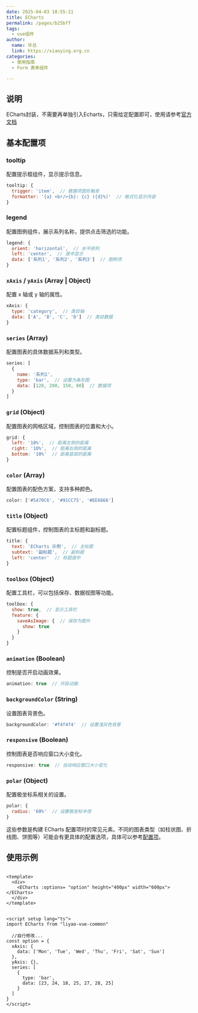 ```yaml
---
date: 2025-04-03 18:55:11
title: ECharts
permalink: /pages/b25bff
tags:
  - vue组件
author:
  name: 华总
  link: https://xiaoying.org.cn
categories:
  - 使用指南
  - Form 表单组件

---
```








## 说明

ECharts封装，不需要再单独引入Echarts，只需给定配置即可，使用请参考[官方文档](https://echarts.apache.org/handbook/zh/how-to/chart-types/bar/basic-bar)

##  基本配置项

### tooltip

配置提示框组件，显示提示信息。

```js
tooltip: {
  trigger: 'item',  // 数据项图形触发
  formatter: '{a} <br/>{b}: {c} ({d}%)'  // 格式化显示内容
}
```

### legend

配置图例组件，展示系列名称，提供点击筛选的功能。

```js
legend: {
  orient: 'horizontal',  // 水平排列
  left: 'center',  // 居中显示
  data: ['系列1', '系列2', '系列3']  // 图例项
}
```

### `xAxis` / `yAxis` (Array | Object)

配置 x 轴或 y 轴的属性。

```js
xAxis: {
  type: 'category',  // 类目轴
  data: ['A', 'B', 'C', 'D']  // 类目数据
}
```

### `series` (Array)

配置图表的具体数据系列和类型。

```js
series: [
  {
    name: '系列1',
    type: 'bar',  // 设置为条形图
    data: [120, 200, 150, 80]  // 数据项
  }
]
```

### `grid` (Object)

配置图表的网格区域，控制图表的位置和大小。

```js
grid: {
  left: '10%',  // 距离左侧的距离
  right: '10%',  // 距离右侧的距离
  bottom: '10%'  // 距离底部的距离
}
```

### `color` (Array)

配置图表的配色方案，支持多种颜色。

```js
color: ['#5470C6', '#91CC75', '#EE6666']
```

### `title` (Object)

配置标题组件，控制图表的主标题和副标题。

```js
title: {
  text: 'ECharts 示例',  // 主标题
  subtext: '副标题',  // 副标题
  left: 'center'  // 标题居中
}
```

### `toolbox` (Object)

配置工具栏，可以包括保存、数据视图等功能。

```js
toolbox: {
  show: true,  // 显示工具栏
  feature: {
    saveAsImage: {  // 保存为图片
      show: true
    }
  }
}
```

### `animation` (Boolean)

控制是否开启动画效果。

```js
animation: true  // 开启动画
```

### `backgroundColor` (String)

设置图表背景色。

```js
backgroundColor: '#f4f4f4'  // 设置浅灰色背景
```

### `responsive` (Boolean)

控制图表是否响应窗口大小变化。

```js
responsive: true  // 自动响应窗口大小变化
```

### `polar` (Object)

配置极坐标系相关的设置。

```js
polar: {
  radius: '60%'  // 设置极坐标半径
}
```

这些参数是构建 ECharts 配置项时的常见元素。不同的图表类型（如柱状图、折线图、饼图等）可能会有更具体的配置选项，具体可以参考[配置项](https://echarts.apache.org/zh/option.html#title)。

## 使用示例

```vue

<template>
  <div>
    <ECharts :options= "option" height="400px" width="600px"></ECharts>
  </div>
</template>


<script setup lang="ts">
import ECharts from "liyao-vue-common"

  //自行修改...
const option = {
  xAxis: {
    data: ['Mon', 'Tue', 'Wed', 'Thu', 'Fri', 'Sat', 'Sun']
  },
  yAxis: {},
  series: [
    {
      type: 'bar',
      data: [23, 24, 18, 25, 27, 28, 25]
    }
  ]
}
</script>
```

